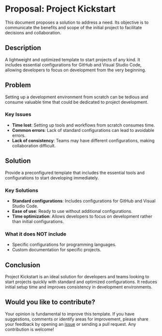 # Proposal: Project Kickstart

This document proposes a solution to address a need. Its objective is to communicate the benefits and scope of the initial project to facilitate decisions and collaboration.

## Description

A lightweight and optimized template to start projects of any kind. It includes essential configurations for GitHub and Visual Studio Code, allowing developers to focus on development from the very beginning.

## Problem

Setting up a development environment from scratch can be tedious and consume valuable time that could be dedicated to project development.

### Key Issues

- **Time lost**: Setting up tools and workflows from scratch consumes time.
- **Common errors**: Lack of standard configurations can lead to avoidable errors.
- **Lack of consistency**: Teams may have different configurations, making collaboration difficult.

## Solution

Provide a preconfigured template that includes the essential tools and configurations to start developing immediately.

### Key Solutions

- **Standard configurations**: Includes configurations for GitHub and Visual Studio Code.
- **Ease of use**: Ready to use without additional configurations.
- **Time optimization**: Allows developers to focus on development rather than initial configurations.

### What it does NOT include

- Specific configurations for programming languages.
- Custom documentation for specific projects.

## Conclusion

Project Kickstart is an ideal solution for developers and teams looking to start projects quickly with standard and optimized configurations. It reduces initial setup time and improves consistency in development environments.

## Would you like to contribute?

Your opinion is fundamental to improve this template. If you have suggestions, comments or identify areas for improvement, please share your feedback by opening an [issue](https://github.com/sergio-ridaura/project-kickstart/issues) or sending a pull request. Any contribution is welcome!

